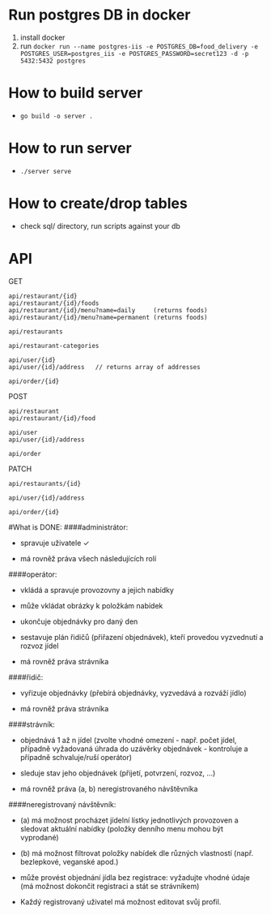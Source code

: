 # Run postgres DB in docker
1. install docker
2. run `docker run --name postgres-iis -e POSTGRES_DB=food_delivery -e POSTGRES_USER=postgres_iis -e POSTGRES_PASSWORD=secret123 -d -p 5432:5432 postgres`

# How to build server
- `go build -o server .`

# How to run server
- `./server serve`

# How to create/drop tables
- check sql/ directory, run scripts against your db 

# API
GET
```
api/restaurant/{id}
api/restaurant/{id}/foods 
api/restaurant/{id}/menu?name=daily     (returns foods)
api/restaurant/{id}/menu?name=permanent (returns foods)

api/restaurants

api/restaurant-categories

api/user/{id}
api/user/{id}/address   // returns array of addresses

api/order/{id}
```
POST
```
api/restaurant
api/restaurant/{id}/food

api/user
api/user/{id}/address

api/order
```
PATCH
```
api/restaurants/{id}

api/user/{id}/address

api/order/{id}
```

#What is DONE:
####administrátor:

- spravuje uživatele ✓

- má rovněž práva všech následujících rolí

####operátor:

- vkládá a spravuje provozovny a jejich nabídky

- může vkládat obrázky k položkám nabídek 

- ukončuje objednávky pro daný den 

- sestavuje plán řidičů (přiřazení objednávek), kteří provedou vyzvednutí a rozvoz jídel 

- má rovněž práva strávníka

####řidič:

- vyřizuje objednávky (přebírá objednávky, vyzvedává a rozváží jídlo)

- má rovněž práva strávníka

####strávník:

- objednává 1 až n jídel (zvolte vhodné omezení - např. počet jídel, případně vyžadovaná úhrada do uzávěrky objednávek - kontroluje a případně schvaluje/ruší operátor)

- sleduje stav jeho objednávek (přijetí, potvrzení, rozvoz, ...)

- má rovněž práva (a, b) neregistrovaného návštěvníka

####neregistrovaný návštěvník:

- (a) má možnost procházet jídelní lístky jednotlivých provozoven a sledovat aktuální nabídky (položky denního menu mohou být vyprodané) 

- (b) má možnost filtrovat položky nabídek dle různých vlastností (např. bezlepkové, veganské apod.)

- může provést objednání jídla bez registrace: vyžadujte vhodné údaje (má možnost dokončit registraci a stát se strávníkem)

- Každý registrovaný uživatel má možnost editovat svůj profil.
 
